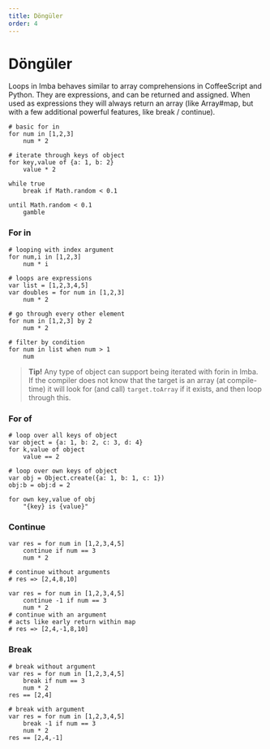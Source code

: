 ```yaml
---
title: Döngüler
order: 4
---
```


# Döngüler

Loops in Imba behaves similar to array comprehensions in CoffeeScript and Python. They are expressions, and can be returned and assigned. When used as expressions they will always return an array (like Array#map, but with a few additional powerful features, like break / continue).

```imba
# basic for in
for num in [1,2,3]
    num * 2
```

```imba
# iterate through keys of object
for key,value of {a: 1, b: 2}
    value * 2
```

```imba
while true
    break if Math.random < 0.1
```

```imba
until Math.random < 0.1
    gamble
```


### For in

```imba
# looping with index argument
for num,i in [1,2,3]
    num * i
```

```imba
# loops are expressions
var list = [1,2,3,4,5]
var doubles = for num in [1,2,3]
    num * 2
```

```imba
# go through every other element
for num in [1,2,3] by 2
    num * 2
```

```imba
# filter by condition
for num in list when num > 1
    num
```

> **Tip!** Any type of object can support being iterated with forin in Imba. If the compiler does not know that the target is an array (at compile-time) it will look for (and call) `target.toArray` if it exists, and then loop through this.

### For of

```imba
# loop over all keys of object
var object = {a: 1, b: 2, c: 3, d: 4}
for k,value of object
    value == 2
```

```imba
# loop over own keys of object
var obj = Object.create({a: 1, b: 1, c: 1})
obj:b = obj:d = 2

for own key,value of obj
    "{key} is {value}"
```

### Continue

```imba
var res = for num in [1,2,3,4,5]
    continue if num == 3
    num * 2

# continue without arguments
# res => [2,4,8,10]
```

```imba
var res = for num in [1,2,3,4,5]
    continue -1 if num == 3
    num * 2
# continue with an argument
# acts like early return within map
# res => [2,4,-1,8,10]
```

### Break

```imba
# break without argument
var res = for num in [1,2,3,4,5]
    break if num == 3
    num * 2
res == [2,4]
```

```imba
# break with argument
var res = for num in [1,2,3,4,5]
    break -1 if num == 3
    num * 2
res == [2,4,-1]
```
